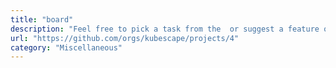 ```yaml
---
title: "board"
description: "Feel free to pick a task from the  or suggest a feature of your own."
url: "https://github.com/orgs/kubescape/projects/4"
category: "Miscellaneous"
---
```

